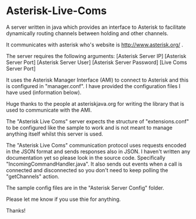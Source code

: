 Asterisk-Live-Coms
==================

A server written in java which provides an interface to Asterisk to facilitate dynamically routing channels between holding and other channels.

It communicates with asterisk who's website is http://www.asterisk.org/ .

The server requires the following arguments: [Asterisk Server IP] [Asterisk Server Port] [Asterisk Server User] [Asterisk Server Password] [Live Coms Server Port]

It uses the Asterisk Manager Interface (AMI) to connect to Asterisk and this is configured in "manager.conf". I have provided the configuration files I have used (information below).

Huge thanks to the people at asteriskjava.org for writing the library that is used to communicate with the AMI.

The "Asterisk Live Coms" server expects the structure of "extensions.conf" to be configured like the sample to work and is not meant to manage anything itself whilst this server is used.

The "Asterisk Live Coms" communication protocol uses requests encoded in the JSON format and sends responses also in JSON. I haven't written any documentation yet so please look in the source code. Specifically "IncomingCommandHandler.java". It also sends out events when a call is connected and disconnected so you don't need to keep polling the "getChannels" action.

The sample config files are in the "Asterisk Server Config" folder.

Please let me know if you use thie for anything.

Thanks!

